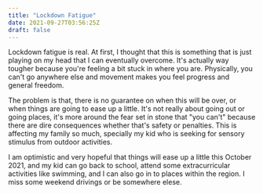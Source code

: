 ```yaml
---
title: "Lockdown Fatigue"
date: 2021-09-27T03:56:25Z
draft: false
---
```


Lockdown fatigue is real. At first, I thought that this is something that is just playing on my head that I can eventually overcome. It's actually way tougher because you're feeling a bit stuck in where you are. Physically, you can't go anywhere else and movement makes you feel progress and general freedom.

The problem is that, there is no guarantee on when this will be over, or when things are going to ease up a little. It's not really about going out or going places, it's more around the fear set in stone that "you can't" because there are dire consequences whether that's safety or penalties. This is affecting my family so much, specially my kid who is seeking for sensory stimulus from outdoor activities.

I am optimistic and very hopeful that things will ease up a little this October 2021, and my kid can go back to school, attend some extracurricular activities like swimming, and I can also go in to places within the region. I miss some weekend drivings or be somewhere elese.